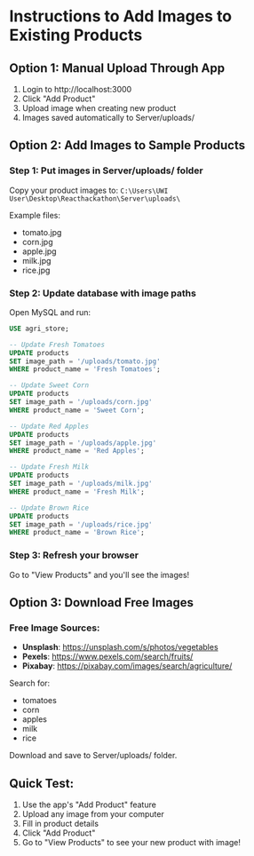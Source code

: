 # Instructions to Add Images to Existing Products

## Option 1: Manual Upload Through App
1. Login to http://localhost:3000
2. Click "Add Product"
3. Upload image when creating new product
4. Images saved automatically to Server/uploads/

## Option 2: Add Images to Sample Products

### Step 1: Put images in Server/uploads/ folder
Copy your product images to:
`C:\Users\UWI User\Desktop\Reacthackathon\Server\uploads\`

Example files:
- tomato.jpg
- corn.jpg
- apple.jpg
- milk.jpg
- rice.jpg

### Step 2: Update database with image paths

Open MySQL and run:

```sql
USE agri_store;

-- Update Fresh Tomatoes
UPDATE products 
SET image_path = '/uploads/tomato.jpg' 
WHERE product_name = 'Fresh Tomatoes';

-- Update Sweet Corn
UPDATE products 
SET image_path = '/uploads/corn.jpg' 
WHERE product_name = 'Sweet Corn';

-- Update Red Apples
UPDATE products 
SET image_path = '/uploads/apple.jpg' 
WHERE product_name = 'Red Apples';

-- Update Fresh Milk
UPDATE products 
SET image_path = '/uploads/milk.jpg' 
WHERE product_name = 'Fresh Milk';

-- Update Brown Rice
UPDATE products 
SET image_path = '/uploads/rice.jpg' 
WHERE product_name = 'Brown Rice';
```

### Step 3: Refresh your browser
Go to "View Products" and you'll see the images!

## Option 3: Download Free Images

### Free Image Sources:
- **Unsplash**: https://unsplash.com/s/photos/vegetables
- **Pexels**: https://www.pexels.com/search/fruits/
- **Pixabay**: https://pixabay.com/images/search/agriculture/

Search for:
- tomatoes
- corn
- apples
- milk
- rice

Download and save to Server/uploads/ folder.

## Quick Test:
1. Use the app's "Add Product" feature
2. Upload any image from your computer
3. Fill in product details
4. Click "Add Product"
5. Go to "View Products" to see your new product with image!
